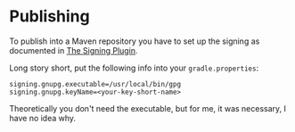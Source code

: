 # Publishing

To publish into a Maven repository you have to set up the signing as documented in [The Signing Plugin](https://docs.gradle.org/current/userguide/signing_plugin.html).

Long story short, put the following info into your `gradle.properties`:

```properties
signing.gnupg.executable=/usr/local/bin/gpg
signing.gnupg.keyName=<your-key-short-name>
```

Theoretically you don't need the executable, but for me, it was necessary, I have no idea why.